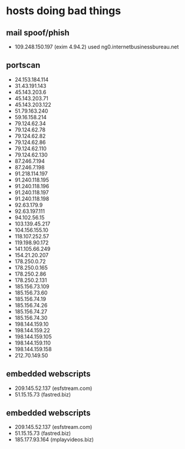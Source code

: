 # hosts doing bad things

## mail spoof/phish

- 109.248.150.197 (exim 4.94.2) used ng0.internetbusinessbureau.net

## portscan

- 24.153.184.114
- 31.43.191.143
- 45.143.203.6
- 45.143.203.71
- 45.143.203.122
- 51.79.163.240
- 59.16.158.214
- 79.124.62.34
- 79.124.62.78
- 79.124.62.82
- 79.124.62.86
- 79.124.62.110
- 79.124.62.130
- 87.246.7.194
- 87.246.7.198
- 91.218.114.197
- 91.240.118.195
- 91.240.118.196
- 91.240.118.197
- 91.240.118.198
- 92.63.179.9
- 92.63.197.111
- 94.102.56.15
- 103.139.45.217
- 104.156.155.10
- 118.107.252.57
- 119.198.90.172
- 141.105.66.249
- 154.21.20.207
- 178.250.0.72
- 178.250.0.165
- 178.250.2.86
- 178.250.2.131
- 185.156.73.109
- 185.156.73.60
- 185.156.74.19
- 185.156.74.26
- 185.156.74.27
- 185.156.74.30
- 198.144.159.10
- 198.144.159.22
- 198.144.159.105
- 198.144.159.110
- 198.144.159.158
- 212.70.149.50

## embedded webscripts

- 209.145.52.137 (esfstream.com)
- 51.15.15.73 (fastred.biz)

## embedded webscripts

- 209.145.52.137 (esfstream.com)
- 51.15.15.73 (fastred.biz)
- 185.177.93.164 (mplayvideos.biz)
